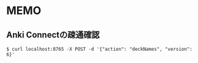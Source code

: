 # MEMO

## Anki Connectの疎通確認

```shell
$ curl localhost:8765 -X POST -d '{"action": "deckNames", "version": 6}'
```
